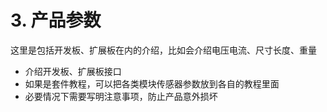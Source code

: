 
# 3. 产品参数
这里是包括开发板、扩展板在内的介绍，比如会介绍电压电流、尺寸长度、重量

* 介绍开发板、扩展板接口
* 如果是套件教程，可以把各类模块传感器参数放到各自的教程里面
* 必要情况下需要写明注意事项，防止产品意外损坏
